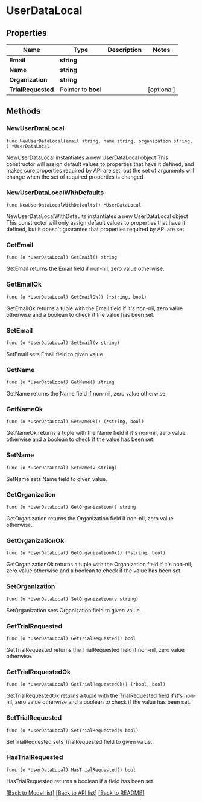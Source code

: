 # UserDataLocal

## Properties

Name | Type | Description | Notes
------------ | ------------- | ------------- | -------------
**Email** | **string** |  | 
**Name** | **string** |  | 
**Organization** | **string** |  | 
**TrialRequested** | Pointer to **bool** |  | [optional] 

## Methods

### NewUserDataLocal

`func NewUserDataLocal(email string, name string, organization string, ) *UserDataLocal`

NewUserDataLocal instantiates a new UserDataLocal object
This constructor will assign default values to properties that have it defined,
and makes sure properties required by API are set, but the set of arguments
will change when the set of required properties is changed

### NewUserDataLocalWithDefaults

`func NewUserDataLocalWithDefaults() *UserDataLocal`

NewUserDataLocalWithDefaults instantiates a new UserDataLocal object
This constructor will only assign default values to properties that have it defined,
but it doesn't guarantee that properties required by API are set

### GetEmail

`func (o *UserDataLocal) GetEmail() string`

GetEmail returns the Email field if non-nil, zero value otherwise.

### GetEmailOk

`func (o *UserDataLocal) GetEmailOk() (*string, bool)`

GetEmailOk returns a tuple with the Email field if it's non-nil, zero value otherwise
and a boolean to check if the value has been set.

### SetEmail

`func (o *UserDataLocal) SetEmail(v string)`

SetEmail sets Email field to given value.


### GetName

`func (o *UserDataLocal) GetName() string`

GetName returns the Name field if non-nil, zero value otherwise.

### GetNameOk

`func (o *UserDataLocal) GetNameOk() (*string, bool)`

GetNameOk returns a tuple with the Name field if it's non-nil, zero value otherwise
and a boolean to check if the value has been set.

### SetName

`func (o *UserDataLocal) SetName(v string)`

SetName sets Name field to given value.


### GetOrganization

`func (o *UserDataLocal) GetOrganization() string`

GetOrganization returns the Organization field if non-nil, zero value otherwise.

### GetOrganizationOk

`func (o *UserDataLocal) GetOrganizationOk() (*string, bool)`

GetOrganizationOk returns a tuple with the Organization field if it's non-nil, zero value otherwise
and a boolean to check if the value has been set.

### SetOrganization

`func (o *UserDataLocal) SetOrganization(v string)`

SetOrganization sets Organization field to given value.


### GetTrialRequested

`func (o *UserDataLocal) GetTrialRequested() bool`

GetTrialRequested returns the TrialRequested field if non-nil, zero value otherwise.

### GetTrialRequestedOk

`func (o *UserDataLocal) GetTrialRequestedOk() (*bool, bool)`

GetTrialRequestedOk returns a tuple with the TrialRequested field if it's non-nil, zero value otherwise
and a boolean to check if the value has been set.

### SetTrialRequested

`func (o *UserDataLocal) SetTrialRequested(v bool)`

SetTrialRequested sets TrialRequested field to given value.

### HasTrialRequested

`func (o *UserDataLocal) HasTrialRequested() bool`

HasTrialRequested returns a boolean if a field has been set.


[[Back to Model list]](../README.md#documentation-for-models) [[Back to API list]](../README.md#documentation-for-api-endpoints) [[Back to README]](../README.md)


